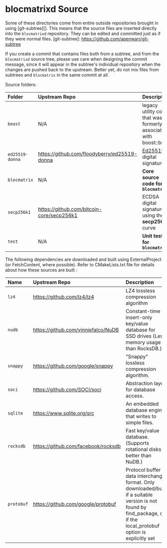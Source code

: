 # blocmatrixd Source

Some of these directories come from entire outside repositories brought in
using [git-subtree][]. This means that the source files are inserted directly
into the `blocmatrixd` repository. They can be edited and committed just as if they
were normal files.
[git-subtree]: https://github.com/apenwarr/git-subtree

If you create a commit that contains files both from a subtree, and from the
`blocmatrixd` source tree, please use care when designing the commit message, since
it will appear in the subtree's individual repository when the changes are
pushed back to the upstream. Better yet, do not mix files from subtrees and
`blocmatrix` in the same commit at all.

Source folders:

| Folder          | Upstream Repo                                | Description |
|:----------------|:---------------------------------------------|:------------|
| `beast`         | N/A                                          | legacy utility code that was formerly associated with boost::beast
| `ed25519-donna` | https://github.com/floodyberry/ed25519-donna | [Ed25519](http://ed25519.cr.yp.to/) digital signatures |
| `blocmatrix`        | N/A                                          | **Core source code for `blocmatrixd`** |
| `secp256k1`     | https://github.com/bitcoin-core/secp256k1    | ECDSA digital signatures using the **secp256k1** curve |
| `test`          | N/A                                          | **Unit tests for `blocmatrixd`** |

The following dependencies are downloaded and built using ExternalProject
(or FetchContent, where possible). Refer to CMakeLists.txt file for
details about how these sources are built :

| Name            | Upstream Repo                                | Description |
|:----------------|:---------------------------------------------|:------------|
| `lz4`           | https://github.com/lz4/lz4                   | LZ4 lossless compression algorithm |
| `nudb`          | https://github.com/vinniefalco/NuDB          | Constant-time insert-only key/value database for SSD drives (Less memory usage than RocksDB.) |
| `snappy`        | https://github.com/google/snappy             | "Snappy" lossless compression algorithm. |
| `soci`          | https://github.com/SOCI/soci                 | Abstraction layer for database access. |
| `sqlite`        | https://www.sqlite.org/src                   | An embedded database engine that writes to simple files. |
| `rocksdb`       | https://github.com/facebook/rocksdb          | Fast key/value database. (Supports rotational disks better than NuDB.) |
| `protobuf`      | https://github.com/google/protobuf           | Protocol buffer data interchange format. Only downloaded/built if a suitable version is not found by find_package, or if the local_protobuf option is explicitly set |

